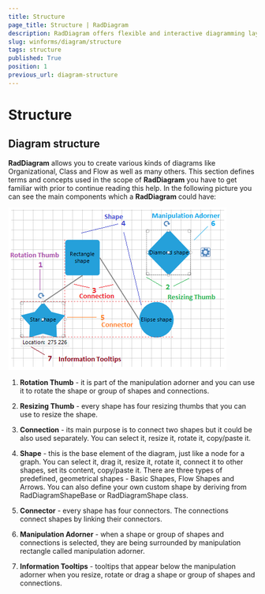 ```yaml
---
title: Structure
page_title: Structure | RadDiagram
description: RadDiagram offers flexible and interactive diagramming layouts for your rich data-visualization applications. 
slug: winforms/diagram/structure
tags: structure
published: True
position: 1
previous_url: diagram-structure
---
```


# Structure

## Diagram structure

__RadDiagram__ allows you to create various kinds of diagrams like Organizational, Class and Flow as well as many others. This section defines terms and concepts used in the scope of __RadDiagram__ you have to get familiar with prior to continue reading this help. In the following picture you can see the main components which a __RadDiagram__ could have: 

![diagram-structure 001](images/diagram-structure001.png)

1. __Rotation Thumb__ - it is part of the manipulation adorner and you can use it to rotate the shape or group of shapes and connections.
            

1. __Resizing Thumb__ - every shape has four resizing thumbs that you can use to resize the shape.
               
      

1. __Connection__ -  its main purpose is to connect two shapes but it could be also used separately. You can select it, resize it, rotate it, copy/paste it.            
            

1. __Shape__ -  this is the base element of the diagram, just like a node for a graph. You can select it, drag it, resize it, rotate it, connect it to other shapes, set its content, copy/paste it. There are three types of predefined, geometrical shapes - Basic Shapes, Flow Shapes and Arrows. You can also define your own custom shape by deriving from RadDiagramShapeBase or RadDiagramShape class.
               

1. __Connector__ - every shape has four connectors. The connections connect shapes by linking their connectors.
            

1. __Manipulation Adorner__ - when a shape or group of shapes and connections is selected, they are being surrounded by manipulation rectangle called manipulation adorner.  

1. __Information Tooltips__ - tooltips that appear below the manipulation adorner when you resize, rotate or drag a shape or group of shapes and connections.
            
